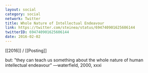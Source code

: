 ```yaml
---
layout: social
category: social
network: Twitter
title: Whole Nature of Intellectual Endeavour
link: https://twitter.com/steinea/status/694740901625606144
twitterID: 694740901625606144
date: 2016-02-02
---
```


[[2016]] / [[Posting]]

but: "they can teach us something about the whole nature of human intellectual endeavour" —waterfield, 2000, xxxi

